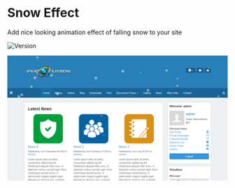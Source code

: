 # Snow Effect
Add nice looking animation effect of falling snow to your site

![Version](https://img.shields.io/badge/Version-1.0.0-blue.svg)

![Preview](preview.png)
